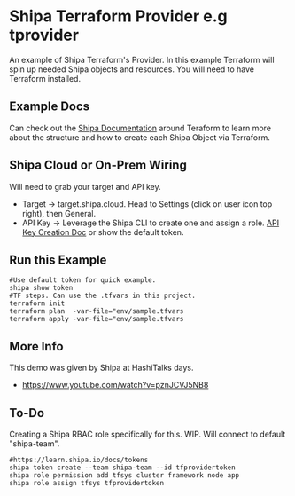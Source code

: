 # Shipa Terraform Provider e.g tprovider
An example of Shipa Terraform's Provider. In this example Terraform will spin up needed
Shipa objects and resources. You will need to have Terraform installed. 

## Example Docs
Can check out the [Shipa Documentation](https://learn.shipa.io/docs/terraform) around Teraform to learn more
about the structure and how to create each Shipa Object via Terraform.

## Shipa Cloud or On-Prem Wiring
Will need to grab your target and API key. 
* Target -> target.shipa.cloud. Head to Settings (click on user icon top right), then General. 
* API Key -> Leverage the Shipa CLI to create one and assign a role. [API Key Creation Doc](https://learn.shipa.io/docs/tokens) or show the default token.

## Run this Example
```
#Use default token for quick example.
shipa show token
#TF steps. Can use the .tfvars in this project. 
terraform init
terraform plan  -var-file="env/sample.tfvars
terraform apply -var-file="env/sample.tfvars
```

## More Info
This demo was given by Shipa at HashiTalks days. 
* https://www.youtube.com/watch?v=pznJCVJ5NB8

## To-Do
Creating a Shipa RBAC role specifically for this. WIP.
Will connect to default "shipa-team".
```
#https://learn.shipa.io/docs/tokens
shipa token create --team shipa-team --id tfprovidertoken
shipa role permission add tfsys cluster framework node app
shipa role assign tfsys tfprovidertoken 
```
